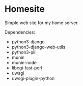 Homesite
========

Simple web site for my home server.

Dependencies:

* python3-django
* python3-django-web-utils
* python3-pil
* munin
* munin-node
* libcgi-fast-perl
* uwsgi
* uwsgi-plugin-python
